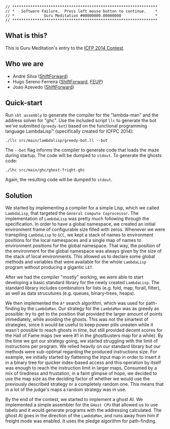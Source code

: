 ```
// ****************************************************************
// *   Software Failure.  Press left mouse button to continue.    *
// *             Guru Meditation #00000000.00000000               *
// ****************************************************************
```

## What is this?

This is Guru Meditation's entry to the
[ICFP 2014 Contest](http://icfpcontest.org/).

## Who we are

* André Silva ([ShiftForward][shiftforward])
* Hugo Sereno Ferreira ([ShiftForward][shiftforward], [FEUP][feup])
* Joao Azevedo ([ShiftForward][shiftforward])

[feup]: http://www.fe.up.pt
[shiftforward]: http://shiftforward.eu

## Quick-start

Run `sbt assembly` to generate the compiler for the "lambda-man" and the address
solver for "ghc". Use the included script `llc` to generate the bot we've
submitted (`greedy-bot`) based on the functional programming language
LambdaLisp™ (specifically created for ICFPC 2014):

```
./llc src/main/lambdalisp/greedy-bot.ll --bot
```

The `--bot` flag informs the compiler to generate code that loads the maze
during startup. The code will be dumped to `stdout`. To generate the ghosts
code:

```
./lhc src/main/ghc/ghost-fright.ghc
```

Again, the resulting code will be dumped to `stdout`.

## Solution

We started by implementing a compiler for a simple Lisp, which we called
`LambdaLisp`, that targeted the `General Compute Coprocessor`. The
implementation of `LambdaLisp` was pretty much following through the
specification. In order to have a global namespace, we created an initial
environment frame of configurable size filled with zeros. Whenever we were
transpiling `LambdaLisp` to `GCC`, we kept a stack of names to environment
positions for the local namespaces and a single map of names to environment
positions for the global namespace. That way, the position of the environment
for the global namespace was always given by the size of the stack of local
environments. This allowed us to declare some global methods and variables that
were available for the whole `LambdaLisp` program without producing a gigantic
`LET`.

After we had the compiler "mostly" working, we were able to start developing a
basic standard library for the newly created `LambdaLisp`. The standard library
includes combinators for lists (e.g. fold, map, forall, filter), as well as data
strucutures (e.g. queues, binary-trees, heaps).

We then implemented the `A*` search algorithm, which was used for path-finding
by the `LambdaMan`. Our strategy for the `LambdaMan` was as greedy as possible:
try to get to the position that provided the larger amount of points
immediately, while avoiding the ghosts. This was not the smartest of strategies,
since it would be useful to keep power pills uneaten while it wasn't possible to
reach ghosts in time, but still provided decent scores for the Hall of Fame maps
(we were #1 in the ghostbusters map for a while). By the time we got our
strategy going, we started struggling with the limit of instructions per
program. We relied heavily on our standard library but our methods were
sub-optimal regarding the produced instructions size. For example, we initially
started by flattening the input map in order to insert it in a binary tree for
quicker index-based access and this operation by itself was enough to reach the
instruction limit in larger maps. Consumed by a mix of tiredness and frustation,
in a faint glimpse of hope, we decided to use the map size as the deciding
factor of whether we would use the previously described strategy or a completely
random one. This means that in a lot of the judge's maps a random strategy was
in use.

By the end of the contest, we started to implement a ghost AI. We implemented a
simple assembler for the `GHost CPU` that allowed us to use labels and it would
generate programs with the addressing calculated.  The ghost AI goes in the
direction of the `LambdaMan`, and runs away from him if freight mode was
enabled. It uses the pledge algorithm for path-finding.
